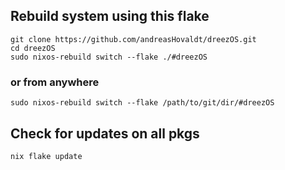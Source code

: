 ## Rebuild system using this flake
```shell
git clone https://github.com/andreasHovaldt/dreezOS.git  
cd dreezOS
sudo nixos-rebuild switch --flake ./#dreezOS
```
### or from anywhere
```shell
sudo nixos-rebuild switch --flake /path/to/git/dir/#dreezOS
```

## Check for updates on all pkgs
```shell
nix flake update
```
